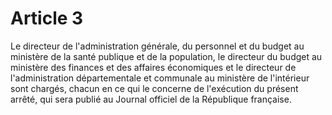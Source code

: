 # Article 3

Le directeur de l'administration générale, du personnel et du budget au ministère de la santé publique et de la population, le directeur du budget au ministère des finances et des affaires économiques et le directeur de l'administration départementale et communale au ministère de l'intérieur sont chargés, chacun en ce qui le concerne de l'exécution du présent arrêté, qui sera publié au Journal officiel de la République française.
